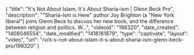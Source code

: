 {
    "title": "It's Not About Islam, It's About Sharia-ism | Glenn Beck Pro",
    "description": "\"Sharia-Ism is Here\" author Joy Brighton (a \"New York liberal\") joins Glenn Beck to discuss her new book, and the difference between religion and politics. W...",
    "videoid": "198320",
    "date_created": "1408046554",
    "date_modified": "1418181879",
    "type": "captivate",
    "layout": "video",
    "url": "\/v\/it-s-not-about-islam-it-s-about-sharia-ism-glenn-beck-pro\/198320"
}